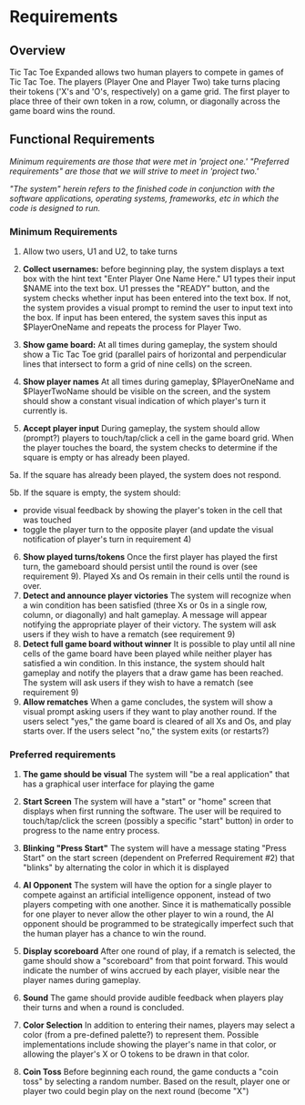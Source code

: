 # Requirements

## Overview

Tic Tac Toe Expanded allows two human players to compete in games of Tic Tac Toe. The players (Player One and Player Two) take turns placing their tokens ('X's and 'O's, respectively) on a game grid. The first player to place three of their own token in a row, column, or diagonally across the game board wins the round.

## Functional Requirements

_Minimum requirements are those that were met in 'project one.' "Preferred requirements" are those that we will strive to meet in 'project two.'_

_"The system" herein refers to the finished code in conjunction with the software applications, operating systems, frameworks, etc in which the code is designed to run._

### Minimum Requirements

1.  Allow two users, U1 and U2, to take turns

2.  **Collect usernames:** before beginning play, the system displays a text box with the hint text "Enter Player One Name Here." U1 types their input $NAME into the text box. U1 presses the "READY" button, and the system checks whether input has been entered into the text box. If not, the system provides a visual prompt to remind the user to input text into the box. If input has been entered, the system saves this input as $PlayerOneName and repeats the process for Player Two.

3.  **Show game board:** At all times during gameplay, the system should show a Tic Tac Toe grid (parallel pairs of horizontal and perpendicular lines that intersect to form a grid of nine cells) on the screen.

4.  **Show player names** At all times during gameplay, $PlayerOneName and $PlayerTwoName should be visible on the screen, and the system should show a constant visual indication of which player's turn it currently is.

5.  **Accept player input** During gameplay, the system should allow (prompt?) players to touch/tap/click a cell in the game board grid. When the player touches the board, the system checks to determine if the square is empty or has already been played.

5a. If the square has already been played, the system does not respond.

5b. If the square is empty, the system should:

- provide visual feedback by showing the player's token in the cell that was touched
- toggle the player turn to the opposite player (and update the visual notification of player's turn in requirement 4)

6.  **Show played turns/tokens** Once the first player has played the first turn, the gameboard should persist until the round is over (see requirement 9). Played Xs and Os remain in their cells until the round is over.
7.  **Detect and announce player victories** The system will recognize when a win condition has been satisfied (three Xs or 0s in a single row, column, or diagonally) and halt gameplay. A message will appear notifying the appropriate player of their victory. The system will ask users if they wish to have a rematch (see requirement 9)
8.  **Detect full game board without winner** It is possible to play until all nine cells of the game board have been played while neither player has satisfied a win condition. In this instance, the system should halt gameplay and notify the players that a draw game has been reached. The system will ask users if they wish to have a rematch (see requirement 9)
9.  **Allow rematches** When a game concludes, the system will show a visual prompt asking users if they want to play another round. If the users select "yes," the game board is cleared of all Xs and Os, and play starts over. If the users select "no," the system exits (or restarts?)

### Preferred requirements

1.  **The game should be visual** The system will "be a real application" that has a graphical user interface for playing the game

2.  **Start Screen** The system will have a "start" or "home" screen that displays when first running the software. The user will be required to touch/tap/click the screen (possibly a specific "start" button) in order to progress to the name entry process.

3.  **Blinking "Press Start"** The system will have a message stating "Press Start" on the start screen (dependent on Preferred Requirement #2) that "blinks" by alternating the color in which it is displayed

4.  **AI Opponent** The system will have the option for a single player to compete against an artificial intelligence opponent, instead of two players competing with one another. Since it is mathematically possible for one player to never allow the other player to win a round, the AI opponent should be programmed to be strategically imperfect such that the human player has a chance to win the round.

5.  **Display scoreboard** After one round of play, if a rematch is selected, the game should show a "scoreboard" from that point forward. This would indicate the number of wins accrued by each player, visible near the player names during gameplay.

6.  **Sound** The game should provide audible feedback when players play their turns and when a round is concluded.

7.  **Color Selection** In addition to entering their names, players may select a color (from a pre-defined palette?) to represent them. Possible implementations include showing the player's name in that color, or allowing the player's X or O tokens to be drawn in that color.

8.  **Coin Toss** Before beginning each round, the game conducts a "coin toss" by selecting a random number. Based on the result, player one or player two could begin play on the next round (become "X")

